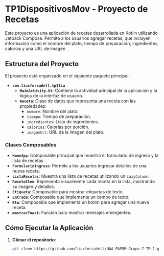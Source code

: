 # TP1DispositivosMov - Proyecto de Recetas

Este proyecto es una aplicación de recetas desarrollada en Kotlin utilizando Jetpack Compose. Permite a los usuarios agregar recetas, que incluyen información como el nombre del plato, tiempo de preparación, ingredientes, calorías y una URL de imagen.

## Estructura del Proyecto

El proyecto está organizado en el siguiente paquete principal:

- **`com.liacforcadell.tp1lia`**
  - **`MainActivity.kt`**: Contiene la actividad principal de la aplicación y la lógica de la interfaz de usuario.
  - **`Receta`**: Clase de datos que representa una receta con las propiedades:
    - `nombre`: Nombre del plato.
    - `tiempo`: Tiempo de preparación.
    - `ingredientes`: Lista de ingredientes.
    - `calorias`: Calorías por porción.
    - `imagenUrl`: URL de la imagen del plato.

### Clases Composables

- **`HomeApp`**: Composable principal que muestra el formulario de ingreso y la lista de recetas.
- **`FormularioIngreso`**: Permite a los usuarios ingresar detalles de una nueva receta.
- **`ListaRecetas`**: Muestra una lista de recetas utilizando un `LazyColumn`.
- **`RecetaItem`**: Representa visualmente cada receta en la lista, mostrando su imagen y detalles.
- **`Etiqueta`**: Composable para mostrar etiquetas de texto.
- **`Entrada`**: Composable que implementa un campo de texto.
- **`Btn`**: Composable que implementa un botón para agregar una nueva receta.
- **`mostrarToast`**: Función para mostrar mensajes emergentes.

## Cómo Ejecutar la Aplicación

1. **Clonar el repositorio**:
   ```bash
   git clone https://github.com/liacforcadell/UAA-PAPDM-Grupo-7-TP-1.git
